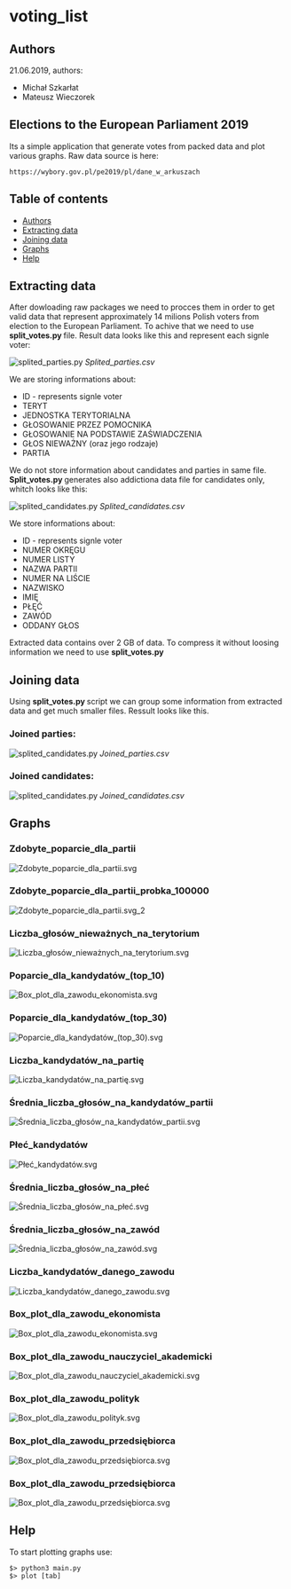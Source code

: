 # voting_list
## Authors
21.06.2019,
authors:
* Michał Szkarłat
* Mateusz Wieczorek


## Elections to the European Parliament 2019
Its a simple application that generate votes from packed data and plot various graphs. 
Raw data source is here:
```
https://wybory.gov.pl/pe2019/pl/dane_w_arkuszach
```

## Table of contents
* [Authors](#authors)
* [Extracting data](#extracting-data)
* [Joining data](#joining-data)
* [Graphs](#graphs)
* [Help](#help)


## Extracting data
After dowloading raw packages we need to procces them in order to get valid data that represent approximately 14 milions Polish voters from election to the European Parliament. To achive that we need to use <b> split_votes.py </b> file. Result data looks like this and represent each signle voter:

![splited_parties.py](https://raw.githubusercontent.com/mikiisz/voting_list/master/screenshots/splited_parties.png)
<i>Splited_parties.csv</i>

We are storing informations about:
* ID - represents signle voter
* TERYT
* JEDNOSTKA TERYTORIALNA
* GŁOSOWANIE PRZEZ POMOCNIKA
* GŁOSOWANIE NA PODSTAWIE ZAŚWIADCZENIA
* GŁOS NIEWAŻNY (oraz jego rodzaje)
* PARTIA

We do not store information about candidates and parties in same file. <b> Split_votes.py </b> generates also addictiona data file for candidates only, whitch looks like this:

![splited_candidates.py](https://raw.githubusercontent.com/mikiisz/voting_list/master/screenshots/splited_candidates.png)
<i>Splited_candidates.csv</i>
  
 We store informations about:
 * ID - represents signle voter
 * NUMER OKRĘGU
 * NUMER LISTY
 * NAZWA PARTII
 * NUMER NA LIŚCIE
 * NAZWISKO
 * IMIĘ
 * PŁĘĆ
 * ZAWÓD
 * ODDANY GŁOS
 
 Extracted data contains over 2 GB of data. To compress it without loosing information we need to use <b> split_votes.py </b>
 
 ## Joining data
Using <b> split_votes.py </b> script we can group some information from extracted data and get much smaller files.
Ressult looks like this.

### Joined parties:
![splited_candidates.py](https://raw.githubusercontent.com/mikiisz/voting_list/master/screenshots/joined_parties.png)
<i>Joined_parties.csv</i>

### Joined candidates:
![splited_candidates.py](https://raw.githubusercontent.com/mikiisz/voting_list/master/screenshots/joined_candidates.png)
<i>Joined_candidates.csv</i>

## Graphs
### Zdobyte_poparcie_dla_partii
![Zdobyte_poparcie_dla_partii.svg](./graphs/Zdobyte_poparcie_dla_partii.svg)

### Zdobyte_poparcie_dla_partii_probka_100000
![Zdobyte_poparcie_dla_partii.svg_2](./graphs/Zdobyte_poparcie_dla_partii.svg_2)

### Liczba_głosów_nieważnych_na_terytorium
![Liczba_głosów_nieważnych_na_terytorium.svg](./graphs/Liczba_głosów_nieważnych_na_terytorium.svg)

### Poparcie_dla_kandydatów_(top_10)
![Box_plot_dla_zawodu_ekonomista.svg](./graphs/Poparcie_dla_kandydatów_(top_10).svg)

### Poparcie_dla_kandydatów_(top_30)
![Poparcie_dla_kandydatów_(top_30).svg](./graphs/Poparcie_dla_kandydatów_(top_30).svg)

### Liczba_kandydatów_na_partię
![Liczba_kandydatów_na_partię.svg](./graphs/Liczba_kandydatów_na_partię.svg)

### Średnia_liczba_głosów_na_kandydatów_partii
![Średnia_liczba_głosów_na_kandydatów_partii.svg](./graphs/Średnia_liczba_głosów_na_kandydatów_partii.svg)

### Płeć_kandydatów
![Płeć_kandydatów.svg](./graphs/Płeć_kandydatów.svg)

### Średnia_liczba_głosów_na_płeć
![Średnia_liczba_głosów_na_płeć.svg](./graphs/Średnia_liczba_głosów_na_płeć.svg)

### Średnia_liczba_głosów_na_zawód
![Średnia_liczba_głosów_na_zawód.svg](./graphs/Średnia_liczba_głosów_na_zawód.svg)

### Liczba_kandydatów_danego_zawodu
![Liczba_kandydatów_danego_zawodu.svg](./graphs/Liczba_kandydatów_danego_zawodu.svg)

### Box_plot_dla_zawodu_ekonomista
![Box_plot_dla_zawodu_ekonomista.svg](./graphs/Box_plot_dla_zawodu_ekonomista.svg)

### Box_plot_dla_zawodu_nauczyciel_akademicki
![Box_plot_dla_zawodu_nauczyciel_akademicki.svg](./graphs/Box_plot_dla_zawodu_nauczyciel_akademicki.svg)

### Box_plot_dla_zawodu_polityk
![Box_plot_dla_zawodu_polityk.svg](./graphs/Box_plot_dla_zawodu_polityk.svg)

### Box_plot_dla_zawodu_przedsiębiorca
![Box_plot_dla_zawodu_przedsiębiorca.svg](./graphs/Box_plot_dla_zawodu_przedsiębiorca.svg)

### Box_plot_dla_zawodu_przedsiębiorca
![Box_plot_dla_zawodu_przedsiębiorca.svg](./graphs/Box_plot_dla_zawodu_przedsiębiorca.svg)

## Help
To start plotting graphs use:
```
$> python3 main.py
$> plot [tab]
```

